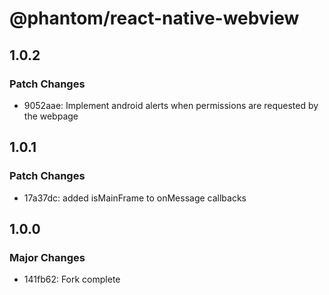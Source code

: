 # @phantom/react-native-webview

## 1.0.2

### Patch Changes

- 9052aae: Implement android alerts when permissions are requested by the webpage

## 1.0.1

### Patch Changes

- 17a37dc: added isMainFrame to onMessage callbacks

## 1.0.0

### Major Changes

- 141fb62: Fork complete
